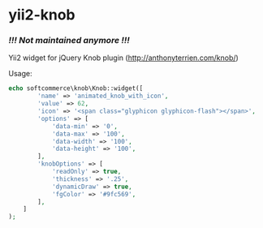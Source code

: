 yii2-knob
=========
### ***!!! Not maintained anymore !!!***

Yii2 widget for jQuery Knob plugin (http://anthonyterrien.com/knob/)

Usage:
```php
echo softcommerce\knob\Knob::widget([
        'name' => 'animated_knob_with_icon',
        'value' => 62,
        'icon' => '<span class="glyphicon glyphicon-flash"></span>',
        'options' => [
            'data-min' => '0',
            'data-max' => '100',
            'data-width' => '100',
            'data-height' => '100',
        ],
        'knobOptions' => [
            'readOnly' => true,
            'thickness' => '.25',
            'dynamicDraw' => true,
            'fgColor' => '#9fc569',
        ],
    ]
);
```

